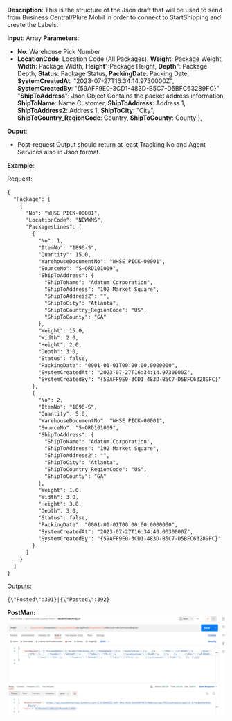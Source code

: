 **Description**:
This is the structure of the Json draft that will be used to send from Business Central/Plure Mobil in order to connect to StartShipping and create the Labels.

**Input**: Array
**Parameters**: 
-	**No**: Warehouse Pick Number
-	**LocationCode**: Location Code (All Packages).
          **Weight**: Package Weight,
          **Width**: Package Width,
          **Height**":Package Height,
          **Depth**": Package Depth,
          **Status**: Package Status,
          **PackingDate**: Packing Date,
          **SystemCreatedAt**: "2023-07-27T16:34:14.9730000Z",
          **SystemCreatedBy**: "{59AFF9E0-3CD1-483D-B5C7-D5BFC63289FC}"
           "**ShipToAddress**": 
            Json Object Contains the packet address information, 
            **ShipToName**:  Name Customer,
            **ShipToAddress**: Address 1,
            **ShipToAddress2**: Address 1,
            **ShipToCity**: "City",
            **ShipToCountry_RegionCode**: Country,
            **ShipToCounty**: County
          },

**Ouput**: 
-	Post-request Output should return at least Tracking No and Agent Services also in Json format.


**Example**:

Request:
```
{
  "Package": [
    {
      "No": "WHSE PICK-00001",
      "LocationCode": "NEWWMS",
      "PackagesLines": [
        {
          "No": 1,
          "ItemNo": "1896-S",
          "Quantity": 15.0,
          "WarehouseDocumentNo": "WHSE PICK-00001",
          "SourceNo": "S-ORD101009",
          "ShipToAddress": {
            "ShipToName": "Adatum Corporation",
            "ShipToAddress": "192 Market Square",
            "ShipToAddress2": "",
            "ShipToCity": "Atlanta",
            "ShipToCountry_RegionCode": "US",
            "ShipToCounty": "GA"
          },
          "Weight": 15.0,
          "Width": 2.0,
          "Height": 2.0,
          "Depth": 3.0,
          "Status": false,
          "PackingDate": "0001-01-01T00:00:00.0000000",
          "SystemCreatedAt": "2023-07-27T16:34:14.9730000Z",
          "SystemCreatedBy": "{59AFF9E0-3CD1-483D-B5C7-D5BFC63289FC}"
        },
        {
          "No": 2,
          "ItemNo": "1896-S",
          "Quantity": 5.0,
          "WarehouseDocumentNo": "WHSE PICK-00001",
          "SourceNo": "S-ORD101009",
          "ShipToAddress": {
            "ShipToName": "Adatum Corporation",
            "ShipToAddress": "192 Market Square",
            "ShipToAddress2": "",
            "ShipToCity": "Atlanta",
            "ShipToCountry_RegionCode": "US",
            "ShipToCounty": "GA"
          },
          "Weight": 1.0,
          "Width": 3.0,
          "Height": 3.0,
          "Depth": 3.0,
          "Status": false,
          "PackingDate": "0001-01-01T00:00:00.0000000",
          "SystemCreatedAt": "2023-07-27T16:34:40.0030000Z",
          "SystemCreatedBy": "{59AFF9E0-3CD1-483D-B5C7-D5BFC63289FC}"
        }
      ]
    }
  ]
}
```


Outputs:
```
{\"Posted\":391}|{\"Posted\":392}

```
**PostMan:**
![image.png](/.attachments/image-12b7180f-f65f-4931-bc15-f389d522ef01.png)